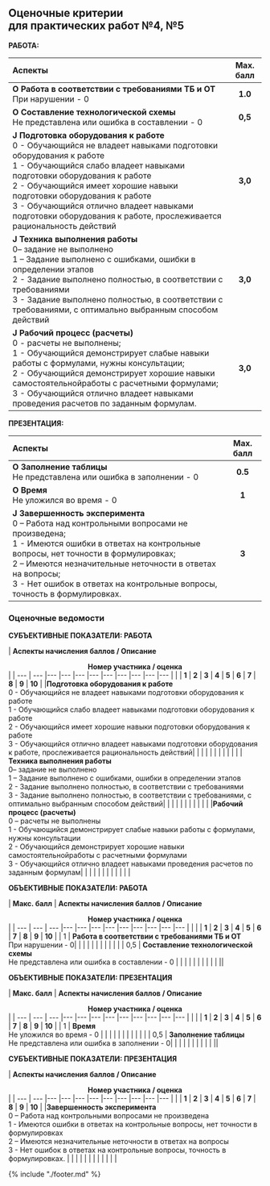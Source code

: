 ## Оценочные критерии<br>для практических работ №4, №5

**РАБОТА:**

| Аспекты | Мах. балл |
| :--- | :---: | 
|**О Работа в соответствии с требованиями ТБ и ОТ**<br>При нарушении - 0 | **1.0**|
|**O Составление технологической схемы**<br> Не представлена или ошибка в составлении - 0 |**0,5**|
|**J  Подготовка оборудования  к работе**<br>0 - Обучающийся не владеет навыками подготовки оборудования к работе<br>1 - Обучающийся слабо владеет навыками подготовки оборудования к работе <br>2 - Обучающийся имеет хорошие навыки  подготовки оборудования к работе<br>3 - Обучающийся отлично владеет навыками подготовки оборудования к работе, прослеживается рациональность действий | **3,0** |
|**J Техника выполнения работы**<br>0– задание не выполнено<br>1  – Задание выполнено с ошибками, ошибки в  определении  этапов<br>2 - Задание выполнено полностью,  в соответствии с требованиями <br>3 - Задание выполнено полностью,  в соответствии с требованиями, с оптимально выбранным способом действий|**3,0**|
|**J  Рабочий процесс (расчеты)** <br>0 - расчеты не выполнены;<br>1 - Обучающийся демонстрирует слабые навыки работы с формулами, нужны консультации;<br>2 - Обучающийся демонстрирует хорошие навыки самостоятельнойработы с расчетными формулами;<br>3 - Обучающийся отлично владеет навыками проведения расчетов по заданным формулам. |**3,0**|

**ПРЕЗЕНТАЦИЯ:**

| Аспекты | Мах. балл |
| :--- | :---: | 
|**О Заполнение таблицы**<br>Не представлена или ошибка в заполнении - 0|**0.5**|
|**О Время**<br>Не уложился во время - 0| **1**|
|**J Завершенность эксперимента**<br>0 – Работа над контрольными вопросами не произведена;<br>1 - Имеются ошибки в ответах на контрольные вопросы, нет точности в формулировках;<br>2 – Имеются незначительные неточности в ответах на вопросы;<br>3 - Нет ошибок в ответах на контрольные вопросы, точность в формулировках.|**3**|

### Оценочные ведомости

**СУБЪЕКТИВНЫЕ ПОКАЗАТЕЛИ: РАБОТА**

| **Аспекты начисления баллов / Описание** <td colspan=10><center> <b>Номер участника / оценка</b></center> |
| --- | --- |--- |--- |--- |--- |--- |--- |--- |--- |--- |
| | **1** | **2** | **3** | **4** | **5** | **6** | **7** | **8** | **9** | **10** |
|**Подготовка оборудования  к работе**<br>0 - Обучающийся не владеет навыками подготовки оборудования к работе<br>1 - Обучающийся слабо владеет навыками подготовки оборудования к работе <br>2 - Обучающийся имеет хорошие навыки  подготовки оборудования к работе<br>3 - Обучающийся отлично владеет навыками подготовки оборудования к работе, прослеживается рациональность действий|  |  |  |  |  |  |  |  |  |  | 
|**Техника выполнения работы** <br>0– задание не выполнено<br>1  – Задание выполнено с ошибками, ошибки в  определении  этапов<br>2 - Задание выполнено полностью,  в соответствии с требованиями<br>3 - Задание выполнено полностью,  в соответствии с требованиями, с оптимально выбранным способом действий|  |  |  |  |  |  |  |  |  |  | 
|**Рабочий процесс (расчеты)**<br>0 – расчеты не выполнены<br>1 - Обучающийся демонстрирует слабые навыки работы с формулами, нужны консультации<br>2 - Обучающийся демонстрирует хорошие навыки самостоятельнойработы с расчетными формулами<br>3 - Обучающийся отлично владеет навыками проведения расчетов по заданным формулам|  |  |  |  |  |  |  |  |  |  | |


**ОБЪЕКТИВНЫЕ ПОКАЗАТЕЛИ: РАБОТА**

| **Макс. балл** | **Аспекты начисления баллов / Описание** <td colspan=10><center> <b>Номер участника / оценка</b></center> |
| --- | --- | --- |--- |--- |--- |--- |--- |--- |--- |--- |--- |
|     |     | **1** | **2** | **3** | **4** | **5** | **6** | **7** | **8** | **9** | **10** |
| 1   | **Работа в соответствии с требованиями ТБ и ОТ** <br>При нарушении - 0|  |  |  |  |  |  |  |  |  |  |
| 0,5 | **Составление технологической схемы**<br>Не представлена или ошибка в составлении - 0 |  |  |  |  |  |  |  |  |  |  ||

**ОБЪЕКТИВНЫЕ ПОКАЗАТЕЛИ: ПРЕЗЕНТАЦИЯ**

| **Макс. балл** | **Аспекты начисления баллов / Описание** <td colspan=10><center> <b>Номер участника / оценка</b></center> |
| --- | --- | --- |--- |--- |--- |--- |--- |--- |--- |--- |--- |
|     |     | **1** | **2** | **3** | **4** | **5** | **6** | **7** | **8** | **9** | **10** |
| 1 | **Время**<br>Не уложился во время - 0 |  |  |  |  |  |  |  |  |  |  |
| 0,5 | **Заполнение таблицы** <br>Не представлена или ошибка в заполнении - 0|  |  |  |  |  |  |  |  |  |  ||

**СУБЪЕКТИВНЫЕ ПОКАЗАТЕЛИ: ПРЕЗЕНТАЦИЯ**

| **Аспекты начисления баллов / Описание** <td colspan=10><center> <b>Номер участника / оценка</b></center> |
| --- | --- |--- |--- |--- |--- |--- |--- |--- |--- |--- |
| | **1** | **2** | **3** | **4** | **5** | **6** | **7** | **8** | **9** | **10** |
|**Завершенность эксперимента**<br>0 – Работа над контрольными вопросами не произведена<br>1 - Имеются ошибки в ответах на контрольные вопросы, нет точности в формулировках<br>2 – Имеются незначительные неточности в ответах на вопросы<br>3 - Нет ошибок в ответах на контрольные вопросы, точность в формулировках. |  |  |  |  |  |  |  |  |  |  |  |


{% include "./footer.md" %}